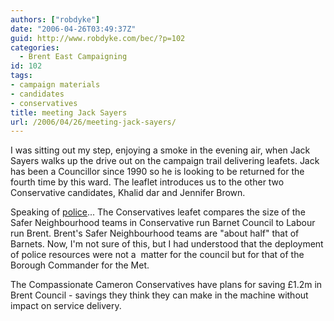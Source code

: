 ```yaml
---
authors: ["robdyke"]
date: "2006-04-26T03:49:37Z"
guid: http://www.robdyke.com/bec/?p=102
categories:
  - Brent East Campaigning
id: 102
tags:
- campaign materials
- candidates
- conservatives
title: meeting Jack Sayers
url: /2006/04/26/meeting-jack-sayers/
---
```

I was sitting out my step, enjoying a smoke in the evening air, when Jack Sayers walks up the drive out on the campaign trail delivering leafets. Jack has been a Councillor since 1990 so he is looking to be returned for the fourth time by this ward. The leaflet introduces us to the other two Conservative candidates, Khalid dar and Jennifer Brown.

Speaking of [police](http://www.robdyke.com/bec/?p=101)... The Conservatives leafet compares the size of the Safer Neighbourhood teams in Conservative run Barnet Council to Labour run Brent. Brent's Safer Neighbourhood teams are "about half" that of Barnets. Now, I'm not sure of this, but I had understood that the deployment of police resources were not a  matter for the council but for that of the Borough Commander for the Met.

The Compassionate Cameron Conservatives have plans for saving £1.2m in Brent Council - savings they think they can make in the machine without impact on service delivery.